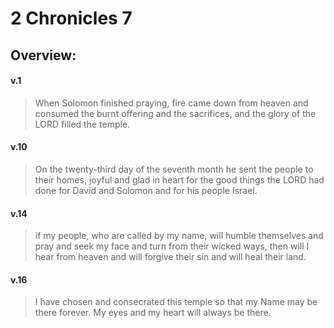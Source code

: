 # 2 Chronicles 7

## Overview:


#### v.1
>When Solomon finished praying, fire came down from heaven and consumed the burnt offering and the sacrifices, and the glory of the LORD filled the temple.

#### v.10
>On the twenty-third day of the seventh month he sent the people to their homes, joyful and glad in heart for the good things the LORD had done for David and Solomon and for his people Israel.

#### v.14
>if my people, who are called by my name, will humble themselves and pray and seek my face and turn from their wicked ways, then will I hear from heaven and will forgive their sin and will heal their land.

#### v.16
>I have chosen and consecrated this temple so that my Name may be there forever. My eyes and my heart will always be there.



